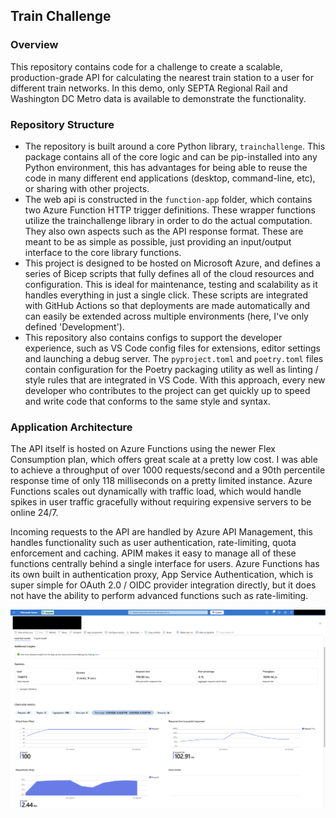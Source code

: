 ## Train Challenge

### Overview
This repository contains code for a challenge to create a scalable, production-grade API for calculating the nearest train station to a user for different train networks. In this demo, only SEPTA Regional Rail and Washington DC Metro data is available to demonstrate the functionality.

### Repository Structure
 - The repository is built around a core Python library, `trainchallenge`. This package contains all of the core logic and can be pip-installed into any Python environment, this has advantages for being able to reuse the code in many different end applications (desktop, command-line, etc), or sharing with other projects.
 - The web api is constructed in the `function-app` folder, which contains two Azure Function HTTP trigger definitions. These wrapper functions utilize the trainchallenge library in order to do the actual computation. They also own aspects such as the API response format. These are meant to be as simple as possible, just providing an input/output interface to the core library functions.
 - This project is designed to be hosted on Microsoft Azure, and defines a series of Bicep scripts that fully defines all of the cloud resources and configuration. This is ideal for maintenance, testing and scalability as it handles everything in just a single click. These scripts are integrated with GitHub Actions so that deployments are made automatically and can easily be extended across multiple environments (here, I've only defined 'Development').
 - This repository also contains configs to support the developer experience, such as VS Code config files for extensions, editor settings and launching a debug server. The `pyproject.toml` and `poetry.toml` files contain configuration for the Poetry packaging utility as well as linting / style rules that are integrated in VS Code. With this approach, every new developer who contributes to the project can get quickly up to speed and write code that conforms to the same style and syntax.

### Application Architecture
The API itself is hosted on Azure Functions using the newer Flex Consumption plan, which offers great scale at a pretty low cost. I was able to achieve a throughput of over 1000 requests/second and a 90th percentile response time of only 118 milliseconds on a pretty limited instance. Azure Functions scales out dynamically with traffic load, which would handle spikes in user traffic gracefully without requiring expensive servers to be online 24/7.

Incoming requests to the API are handled by Azure API Management, this handles functionality such as user authentication, rate-limiting, quota enforcement and caching. APIM makes it easy to manage all of these functions centrally behind a single interface for users. Azure Functions has its own built in authentication proxy, App Service Authentication, which is super simple for OAuth 2.0 / OIDC provider integration directly, but it does not have the ability to perform advanced functions such as rate-limiting.



![load test](./docs/images/load-test.png)
